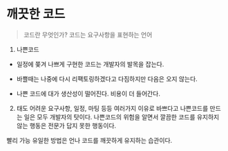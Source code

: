 # 깨끗한 코드

> 코드란 무엇인가? 
> 코드는 요구사항을 표현하는 언어

1. 나쁜코드
- 일정에 쫒겨 나쁘게 구현한 코드는 개발자의 발목을 잡는다.
- 바쁠때는 나중에 다시 리팩토링하겠다고 다짐하지만 다음은 오지 않는다.

- 나쁜 코드에 대가
    생산성이 떨어진다.
    비용이 더 들어간다.

2. 태도
어려운 요구사항, 일정, 마팅 등등 여러가지 이유로 바쁘다고 나쁜코드를 만드는 일은 모두 개발자의 탓이다.
나쁜코드의 위험을 알면서 깔끔한 코드를 유지하지 않는 행동은 전문가 답지 못한 행동이다.

빨리 가능 유일한 방법은 언나 코드를 깨끗하게 유지하는 습관이다.

